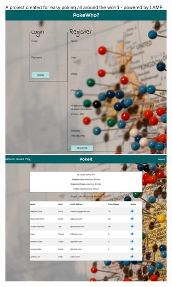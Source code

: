 A project created for easy poking all around the world - powered by LAMP.
![alt tag](https://raw.githubusercontent.com/gesseekur/pokewho/master/assets/img/screencapture-localhost-8888-index-php-1454617329460.png)
![alt tag](https://raw.githubusercontent.com/gesseekur/pokewho/master/assets/img/screencapture-localhost-8888-index-php-1454619063506.png)
